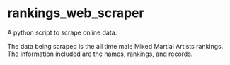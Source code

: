 # rankings_web_scraper
A python script to scrape online data.

The data being scraped is the all time male Mixed Martial Artists rankings. The information included are the names, rankings, and records.
